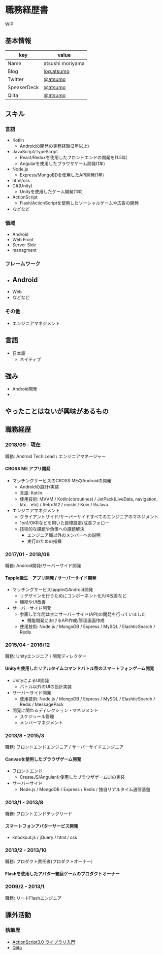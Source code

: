 # 職務経歴書
WIP

## 基本情報

|key|value|
|---|-----|
|Name|atsushi moriyama|
|Blog|[log.atsumo](http://atsumo.hatenablog.com/)|
|Twitter|[@atsumo](https://twitter.com/atsumo)|
|SpeakerDeck|[@atsumo](https://speakerdeck.com/atsumo)|
|Qiita|[@atsumo](https://qiita.com/atsumo)|

## スキル
### 言語
- Kotlin
  - Androidの開発の実務経験(2年以上)
- JavaScript/TypeScript
  - React/Reduxを使用したフロントエンドの開発を(1.5年)
  - Angularを使用したブラウザゲーム開発(1年)
- Node.js
  - Express/MongoBDを使用したAPI開発(1年)
- html/css
- C#(Unity)
  - Unityを使用したゲーム開発(1年)
- ActionScript
  - Flash/ActionScriptを使用したソーシャルゲームや広告の開発
- などなど

### 領域
- Android
- Web Front
- Server Side
- managment

### フレームワーク

- Android
  - 
- Web
- などなど

### その他

- エンジニアマネジメント

## 言語

- 日本語
  - ネイティブ

## 強み
- Android開発
- 
## やったことはないが興味があるもの

## 職務経歴

### 2018/09 - 現在 

職務: Android Tech Lead / エンジニアマネージャー

#### CROSS ME アプリ開発
- マッチングサービスのCROSS MEのAndroidの開発
  - Androidの設計/実装
  - 言語: Kotlin
  - 使用技術: MVVM / Kotlin(coroutines) / JetPack(LiveData, navigation, ktx... etc) / Retrofit2 / moshi / Koin / RxJava
- エンジニアマネジメント
  - クライアントサイド/サーバーサイドすべてのエンジニアのマネジメント
  - 1on1/OKRなどを用いた目標設定/成長フォロー
  - 技術的な課題や負債への課題解決
    - エンジニア職以外のメンバーへの説明
    - 実行のための指揮

### 2017/01 - 2018/08

職務: Android開発/サーバーサイド開発

#### Tapple誕生　アプリ開発 / サーバーサイド開発
- マッチングサービスtappleのAndroid開発
  - リデザインを行うためにコンポーネント化/UX改善など
  - 機能やUI改善
- サーバーサイド開発
  - 参画し半年間は主にサーバーサイド(API)の開発を行っていました
    - 機能開発におけるAPI作成/管理画面作成
  - 使用技術: Node.js / MongoDB / Express / MySQL / ElashticSearch / Redis

### 2015/04 - 2016/12

職務: Unityエンジニア / 開発ディレクター

#### Unityを使用したリアルタイムコマンドバトル型のスマートフォンゲーム開発
- UnityによるUI開発
  - バトル以外のUIの設計実装
- サーバーサイド開発
  - 使用技術: Node.js / MongoDB / Express / MySQL / ElashticSearch / Redis / MessagePack
- 開発に関わるディレクション・マネジメント
  - スケジュール管理
  - メンバーマネジメント

### 2013/8 - 2015/3

職務: フロントエンドエンジニア / サーバーサイドエンジニア

#### Canvasを使用したブラウザゲーム開発

- フロントエンド
  - CreateJS/Angularを使用したブラウザゲームUIの実装
- サーバーサイド
  - Node.js / MongoDB / Express / Redis / 独自リアルタイム通信基盤

### 2013/1 - 2013/8

職務: フロントエンドテックリード

#### スマートフォンアバターサービス開発
- knockout.js / jQuery / html / css

### 2013/2 - 2013/10

職務: プロダクト責任者(プロダクトオーナー)

#### Flashを使用したアバター箱庭ゲームのプロダクトオーナー

### 2009/2 - 2013/1

職務: リードFlashエンジニア

## 課外活動

### 執筆歴
* [ActionScript3.0 ライブラリ入門](https://www.amazon.co.jp/dp/B00G9QIZMY)
* [Qiita](https://qiita.com/atsumo)
